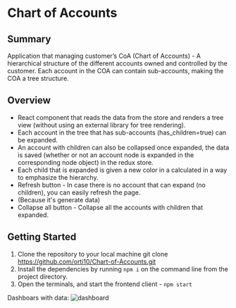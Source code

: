 # Chart of Accounts

## Summary

Application that managing customer’s CoA (Chart of Accounts) - A hierarchical structure of the different accounts owned and controlled by the customer.
Each account in the COA can contain sub-accounts, making the COA a tree structure.

## Overview

- React component that reads the data from the store and renders a tree view (without using an external library for tree rendering).
- Each account in the tree that has sub-accounts (has_children=true) can be expanded.
- An account with children can also be collapsed once expanded, the data is saved (whether or not an
  account node is expanded in the corresponding node object) in the redux store.
- Each child that is expanded is given a new color in a calculated in a way to emphasize the hierarchy.
- Refresh button - In case there is no account that can expand (no children), you can easily refresh the page.
- (Because it's generate data)
- Collapse all button - Collapse all the accounts with children that expanded.

## Getting Started

1. Clone the repository to your local machine
   git clone https://github.com/orti10/Chart-of-Accounts.git
2. Install the dependencies by running `npm i` on the command line from the project directory.
3. Open the terminals, and start the frontend client - `npm start`

Dashboars with data:
![dashboard](https://github.com/orti10/Chart-of-Accounts/assets/44768171/44ff24aa-a3ee-45bb-92c8-2eada6b9ef04)
